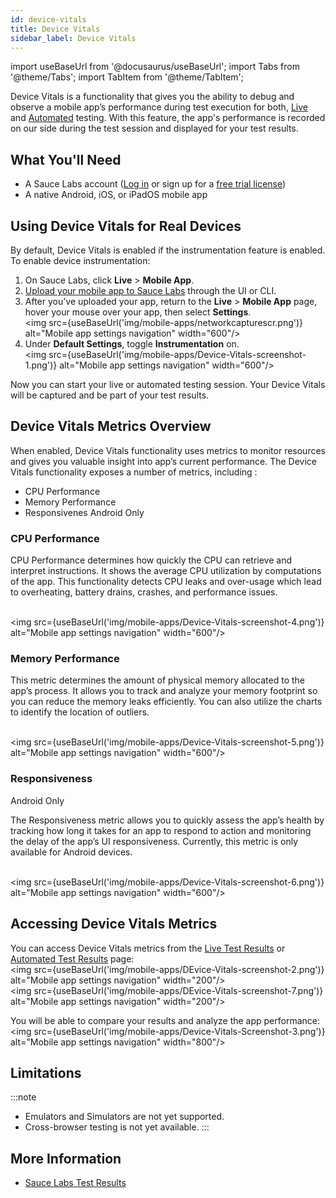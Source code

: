 ```yaml
---
id: device-vitals
title: Device Vitals
sidebar_label: Device Vitals
---
```

import useBaseUrl from '@docusaurus/useBaseUrl';
import Tabs from '@theme/Tabs';
import TabItem from '@theme/TabItem';

Device Vitals is a functionality that gives you the ability to debug and observe a mobile app’s performance during test execution for both, [Live](/mobile-apps/live-testing/live-mobile-app-testing/) and [Automated](/mobile-apps/automated-testing/) testing. With this feature, the app's performance is recorded on our side during the test session and displayed for your test results.

## What You'll Need

* A Sauce Labs account ([Log in](https://accounts.saucelabs.com/am/XUI/#login/) or sign up for a [free trial license](https://saucelabs.com/sign-up))
* A native Android, iOS, or iPadOS mobile app
  
## Using Device Vitals for Real Devices

By default, Device Vitals is enabled if the instrumentation feature is enabled.
To enable device instrumentation:

1. On Sauce Labs, click **Live** > **Mobile App**.
2. [Upload your mobile app to Sauce Labs](/mobile-apps/app-storage/) through the UI or CLI.
3. After you’ve uploaded your app, return to the **Live** > **Mobile App** page, hover your mouse over your app, then select **Settings**. <br/><img src={useBaseUrl('img/mobile-apps/networkcapturescr.png')} alt="Mobile app settings navigation" width="600"/>
4. Under **Default Settings**, toggle **Instrumentation** on. 
   <br/><img src={useBaseUrl('img/mobile-apps/Device-Vitals-screenshot-1.png')} alt="Mobile app settings navigation" width="600"/>

Now you can start your live or automated testing session. Your Device Vitals will be captured and be part of your test results. 

## Device Vitals Metrics Overview

When enabled, Device Vitals functionality uses metrics to monitor resources and gives you valuable insight into app’s current performance. The Device Vitals functionality exposes a number of metrics, including :

* CPU Performance
* Memory Performance
* Responsivenes <span className="sauceDBlue">Android Only</span>

### CPU Performance
CPU Performance determines how quickly the CPU can retrieve and interpret instructions. It shows the average CPU utilization by computations of the app. This functionality detects CPU leaks and over-usage which lead to overheating, battery drains, crashes, and performance issues.

<br/><img src={useBaseUrl('img/mobile-apps/Device-Vitals-screenshot-4.png')} alt="Mobile app settings navigation" width="600"/>

### Memory Performance
This metric determines the amount of physical memory allocated to the app’s process. It allows you to track and analyze your memory footprint so you can reduce the memory leaks efficiently. You can also utilize the charts to identify the location of outliers. 

<br/><img src={useBaseUrl('img/mobile-apps/Device-Vitals-screenshot-5.png')} alt="Mobile app settings navigation" width="600"/>

### Responsiveness
<span className="sauceDBlue">Android Only</span>

The Responsiveness metric allows you to quickly assess the app’s health by tracking how long it takes for an app to respond to action and monitoring the delay of the app’s UI responsiveness. Currently, this metric is only available for Android devices.

<br/><img src={useBaseUrl('img/mobile-apps/Device-Vitals-screenshot-6.png')} alt="Mobile app settings navigation" width="600"/>

## Accessing Device Vitals Metrics

You can access Device Vitals metrics from the [Live Test Results](/mobile-apps/live-testing/live-mobile-app-testing/) or [Automated Test Results](/mobile-apps/automated-testing/) page:
<br/><img src={useBaseUrl('img/mobile-apps/DEvice-Vitals-screenshot-2.png')} alt="Mobile app settings navigation" width="200"/>
<br/><img src={useBaseUrl('img/mobile-apps/DEvice-Vitals-screenshot-7.png')} alt="Mobile app settings navigation" width="200"/>

You will be able to compare your results and analyze the app performance:
<br/><img src={useBaseUrl('img/mobile-apps/Device-Vitals-Screenshot-3.png')} alt="Mobile app settings navigation" width="800"/>

## Limitations

:::note 
* Emulators and Simulators are not yet supported. 
* Cross-browser testing is not yet available. 
:::

## More Information
* [Sauce Labs Test Results](/test-results)
